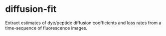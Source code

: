 # diffusion-fit
Extract estimates of dye/peptide diffusion coefficients and loss rates from a time-sequence of fluorescence images.  
